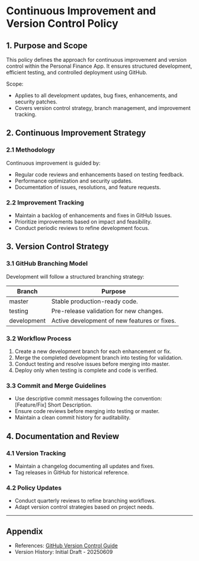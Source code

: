 # Continuous Improvement and Version Control Policy

## 1. Purpose and Scope
This policy defines the approach for continuous improvement and version control within the Personal Finance App. It ensures structured development, efficient testing, and controlled deployment using GitHub.

Scope:
- Applies to all development updates, bug fixes, enhancements, and security patches.
- Covers version control strategy, branch management, and improvement tracking.

## 2. Continuous Improvement Strategy

### 2.1 Methodology
Continuous improvement is guided by:
- Regular code reviews and enhancements based on testing feedback.
- Performance optimization and security updates.
- Documentation of issues, resolutions, and feature requests.

### 2.2 Improvement Tracking
- Maintain a backlog of enhancements and fixes in GitHub Issues.
- Prioritize improvements based on impact and feasibility.
- Conduct periodic reviews to refine development focus.

## 3. Version Control Strategy

### 3.1 GitHub Branching Model
Development will follow a structured branching strategy:

| Branch | Purpose |
|--------|---------|
| master | Stable production-ready code. |
| testing | Pre-release validation for new changes. |
| development | Active development of new features or fixes. |

### 3.2 Workflow Process
1. Create a new development branch for each enhancement or fix.
2. Merge the completed development branch into testing for validation.
3. Conduct testing and resolve issues before merging into master.
4. Deploy only when testing is complete and code is verified.

### 3.3 Commit and Merge Guidelines
- Use descriptive commit messages following the convention: [Feature/Fix] Short Description.
- Ensure code reviews before merging into testing or master.
- Maintain a clean commit history for auditability.

## 4. Documentation and Review

### 4.1 Version Tracking
- Maintain a changelog documenting all updates and fixes.
- Tag releases in GitHub for historical reference.

### 4.2 Policy Updates
- Conduct quarterly reviews to refine branching workflows.
- Adapt version control strategies based on project needs.

---
## Appendix
- References: [GitHub Version Control Guide](https://docs.github.com/en/get-started)
- Version History: Initial Draft - 20250609

